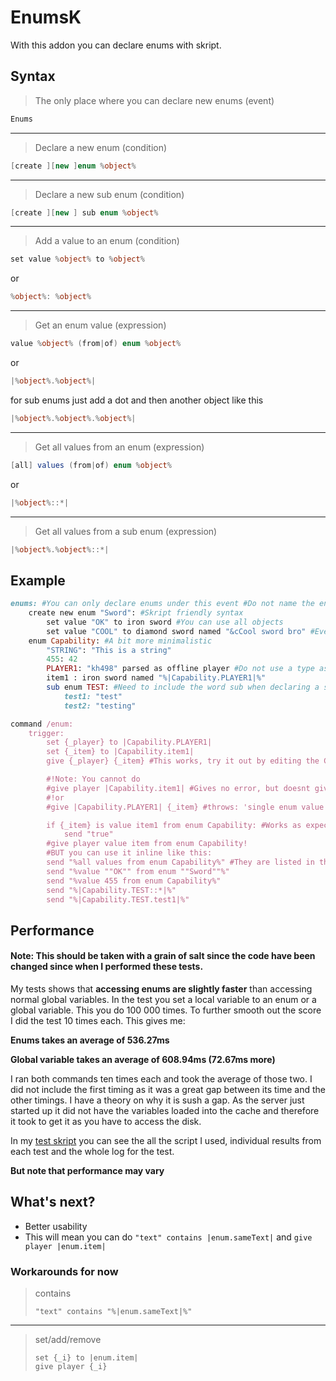 # EnumsK

With this addon you can declare enums with skript.

## Syntax
>The only place where you can declare new enums (event)
```C#
Enums
```

---

>Declare a new enum (condition)
```C#
[create ][new ]enum %object%
```

---

>Declare a new sub enum (condition)
```C#
[create ][new ] sub enum %object%
```

---

>Add a value to an enum (condition)
```C#
set value %object% to %object%
```
or
```C#
%object%: %object%
```

---

>Get an enum value (expression)
```C#
value %object% (from|of) enum %object%
```
or
```C#
|%object%.%object%|
```
for sub enums just add a dot and then another object like this
```C#
|%object%.%object%.%object%|
```
---

>Get all values from an enum (expression)
```C#
[all] values (from|of) enum %object%
```
or
```C#
|%object%::*|
```
---

>Get all values from a sub enum (expression)
```C#
|%object%.%object%::*|
```

## Example

```ruby
enums: #You can only declare enums under this event	#Do not name the enum in plural, follow java see http://docs.oracle.com/javase/tutorial/java/javaOO/enum.html
	create new enum "Sword": #Skript friendly syntax
		set value "OK" to iron sword #You can use all objects
		set value "COOL" to diamond sword named "&cCool sword bro" #Even objects with spesial features like name
	enum Capability: #A bit more minimalistic
		"STRING": "This is a string"
		455: 42
		PLAYER1: "kh498" parsed as offline player #Do not use a type as an enum name eg player, console, tool as skript parsed them as %player%, %console% or %tool%
		item1 : iron sword named "%|Capability.PLAYER1|%"
		sub enum TEST: #Need to include the word sub when declaring a sub enum
			test1: "test"
			test2: "testing"

command /enum:
	trigger:
		set {_player} to |Capability.PLAYER1|
		set {_item} to |Capability.item1|
		give {_player} {_item} #This works, try it out by editing the Capability.PLAYER1 enum

		#!Note: You cannot do
		#give player |Capability.item1| #Gives no error, but doesnt give the player an item
		#!or
		#give |Capability.PLAYER1| {_item} #throws: 'single enum value can't have anything added to it'

		if {_item} is value item1 from enum Capability: #Works as expected
			send "true"
		#give player value item from enum Capability!
		#BUT you can use it inline like this:
		send "%all values from enum Capability%" #They are listed in the order they were declared
		send "%value ""OK"" from enum ""Sword""%"
		send "%value 455 from enum Capability%"
		send "%|Capability.TEST::*|%"
		send "%|Capability.TEST.test1|%"
```

## Performance

#### Note: This should be taken with a grain of salt since the code have been changed since when I performed these tests.
My tests shows that **accessing enums are slightly faster** than accessing normal global variables. In the test you set a local variable to an enum or a global variable. This you do 100 000 times. To further smooth out the score I did the test 10 times each. This gives me:

**Enums takes an average of 536.27ms** <p>
**Global variable takes an average of 608.94ms (72.67ms more)**

I ran both commands ten times each and took the average of those two. I did not include the first timing as it was a great gap between its time and the other timings. I have a theory on why it is sush a gap. As the server just started up it did not have the variables loaded into the cache and therefore it took to get it as you have to access the disk.

In my [test skript](https://gist.github.com/kh498/6fe84df0f1a37de294147e456f721eb5) you can see the all the script I used, individual results from each test and the whole log for the test.

**But note that performance may vary**

## What's next?
* Better usability
 * This will mean you can do ```"text" contains |enum.sameText|``` and ```give player |enum.item|```
 
### Workarounds for now

>contains
>```
>"text" contains "%|enum.sameText|%"
>```

---

>set/add/remove
>```
>set {_i} to |enum.item|
>give player {_i}
>```
